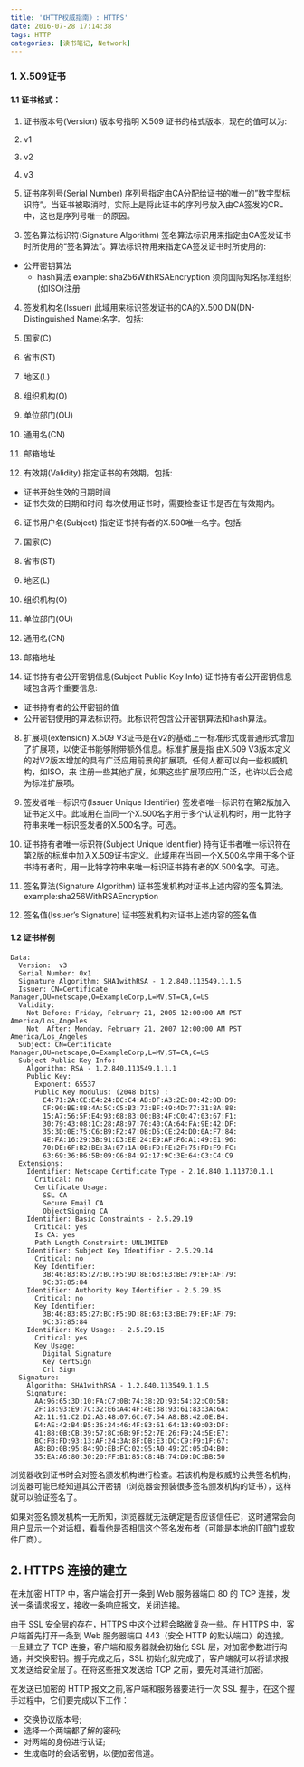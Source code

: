 ```yaml
---
title: '《HTTP权威指南》: HTTPS'
date: 2016-07-28 17:14:38
tags: HTTP
categories: [读书笔记, Network]
---
```

### 1. X.509证书
#### 1.1 证书格式：
1. 证书版本号(Version)
  版本号指明 X.509 证书的格式版本，现在的值可以为:
  1. v1
  2. v2
  3. v3

2. 证书序列号(Serial Number)
  序列号指定由CA分配给证书的唯一的”数字型标识符”。当证书被取消时，实际上是将此证书的序列号放入由CA签发的CRL中，这也是序列号唯一的原因。
  <!--more-->

3. 签名算法标识符(Signature Algorithm)
  签名算法标识用来指定由CA签发证书时所使用的”签名算法”。算法标识符用来指定CA签发证书时所使用的:
  - 公开密钥算法
    - hash算法
      example: sha256WithRSAEncryption 
      须向国际知名标准组织(如ISO)注册

4. 签发机构名(Issuer)
  此域用来标识签发证书的CA的X.500 DN(DN-Distinguished Name)名字。包括:
  1. 国家(C)
  2. 省市(ST)
  3. 地区(L)
  4. 组织机构(O)
  5. 单位部门(OU)
  6. 通用名(CN)
  7. 邮箱地址

5. 有效期(Validity)
  指定证书的有效期，包括:
  - 证书开始生效的日期时间
  - 证书失效的日期和时间
    每次使用证书时，需要检查证书是否在有效期内。

6. 证书用户名(Subject)
  指定证书持有者的X.500唯一名字。包括:
  1. 国家(C)
  2. 省市(ST)
  3. 地区(L)
  4. 组织机构(O)
  5. 单位部门(OU)
  6. 通用名(CN)
  7. 邮箱地址

7. 证书持有者公开密钥信息(Subject Public Key Info)
  证书持有者公开密钥信息域包含两个重要信息:
  - 证书持有者的公开密钥的值
  - 公开密钥使用的算法标识符。此标识符包含公开密钥算法和hash算法。
8. 扩展项(extension)
  X.509 V3证书是在v2的基础上一标准形式或普通形式增加了扩展项，以使证书能够附带额外信息。标准扩展是指
  由X.509 V3版本定义的对V2版本增加的具有广泛应用前景的扩展项，任何人都可以向一些权威机构，如ISO，来
  注册一些其他扩展，如果这些扩展项应用广泛，也许以后会成为标准扩展项。

9. 签发者唯一标识符(Issuer Unique Identifier)
  签发者唯一标识符在第2版加入证书定义中。此域用在当同一个X.500名字用于多个认证机构时，用一比特字符串来唯一标识签发者的X.500名字。可选。

10. 证书持有者唯一标识符(Subject Unique Identifier)
  持有证书者唯一标识符在第2版的标准中加入X.509证书定义。此域用在当同一个X.500名字用于多个证书持有者时，用一比特字符串来唯一标识证书持有者的X.500名字。可选。

11. 签名算法(Signature Algorithm)
   证书签发机构对证书上述内容的签名算法。
   example:sha256WithRSAEncryption

12. 签名值(Issuer’s Signature)
   证书签发机构对证书上述内容的签名值

#### 1.2 证书样例
```
Data:
  Version:  v3
  Serial Number: 0x1
  Signature Algorithm: SHA1withRSA - 1.2.840.113549.1.1.5
  Issuer: CN=Certificate Manager,OU=netscape,O=ExampleCorp,L=MV,ST=CA,C=US
  Validity: 
    Not Before: Friday, February 21, 2005 12:00:00 AM PST America/Los_Angeles
    Not  After: Monday, February 21, 2007 12:00:00 AM PST America/Los_Angeles
  Subject: CN=Certificate Manager,OU=netscape,O=ExampleCorp,L=MV,ST=CA,C=US
  Subject Public Key Info: 
    Algorithm: RSA - 1.2.840.113549.1.1.1
    Public Key: 
      Exponent: 65537
      Public Key Modulus: (2048 bits) :
        E4:71:2A:CE:E4:24:DC:C4:AB:DF:A3:2E:80:42:0B:D9:
        CF:90:BE:88:4A:5C:C5:B3:73:BF:49:4D:77:31:8A:88:
        15:A7:56:5F:E4:93:68:83:00:BB:4F:C0:47:03:67:F1:
        30:79:43:08:1C:28:A8:97:70:40:CA:64:FA:9E:42:DF:
        35:3D:0E:75:C6:B9:F2:47:0B:D5:CE:24:DD:0A:F7:84:
        4E:FA:16:29:3B:91:D3:EE:24:E9:AF:F6:A1:49:E1:96:
        70:DE:6F:B2:BE:3A:07:1A:0B:FD:FE:2F:75:FD:F9:FC:
        63:69:36:B6:5B:09:C6:84:92:17:9C:3E:64:C3:C4:C9
  Extensions: 
    Identifier: Netscape Certificate Type - 2.16.840.1.113730.1.1
      Critical: no 
      Certificate Usage: 
        SSL CA 
        Secure Email CA 
        ObjectSigning CA 
    Identifier: Basic Constraints - 2.5.29.19
      Critical: yes 
      Is CA: yes 
      Path Length Constraint: UNLIMITED
    Identifier: Subject Key Identifier - 2.5.29.14
      Critical: no 
      Key Identifier: 
        3B:46:83:85:27:BC:F5:9D:8E:63:E3:BE:79:EF:AF:79:
        9C:37:85:84
    Identifier: Authority Key Identifier - 2.5.29.35
      Critical: no 
      Key Identifier: 
        3B:46:83:85:27:BC:F5:9D:8E:63:E3:BE:79:EF:AF:79:
        9C:37:85:84
    Identifier: Key Usage: - 2.5.29.15
      Critical: yes 
      Key Usage: 
        Digital Signature 
        Key CertSign 
        Crl Sign 
  Signature: 
    Algorithm: SHA1withRSA - 1.2.840.113549.1.1.5
    Signature: 
      AA:96:65:3D:10:FA:C7:0B:74:38:2D:93:54:32:C0:5B:
      2F:18:93:E9:7C:32:E6:A4:4F:4E:38:93:61:83:3A:6A:
      A2:11:91:C2:D2:A3:48:07:6C:07:54:A8:B8:42:0E:B4:
      E4:AE:42:B4:B5:36:24:46:4F:83:61:64:13:69:03:DF:
      41:88:0B:CB:39:57:8C:6B:9F:52:7E:26:F9:24:5E:E7:
      BC:FB:FD:93:13:AF:24:3A:8F:DB:E3:DC:C9:F9:1F:67:
      A8:BD:0B:95:84:9D:EB:FC:02:95:A0:49:2C:05:D4:B0:
      35:EA:A6:80:30:20:FF:B1:85:C8:4B:74:D9:DC:BB:50
```

浏览器收到证书时会对签名颁发机构进行检查。若该机构是权威的公共签名机构，浏览器可能已经知道其公开密钥（浏览器会预装很多签名颁发机构的证书），这样就可以验证签名了。

如果对签名颁发机构一无所知，浏览器就无法确定是否应该信任它，这时通常会向用户显示一个对话框，看看他是否相信这个签名发布者（可能是本地的IT部门或软件厂商）。

## 2. HTTPS 连接的建立
在未加密 HTTP 中，客户端会打开一条到 Web 服务器端口 80 的 TCP 连接，发送一条请求报文，接收一条响应报文，关闭连接。

由于 SSL 安全层的存在，HTTPS 中这个过程会略微复杂一些。在 HTTPS 中，客户端首先打开一条到 Web 服务器端口 443（安全 HTTP 的默认端口）的连接。一旦建立了 TCP 连接，客户端和服务器就会初始化 SSL 层，对加密参数进行沟通，并交换密钥。握手完成之后，SSL 初始化就完成了，客户端就可以将请求报文发送给安全层了。在将这些报文发送给 TCP 之前，要先对其进行加密。

在发送已加密的 HTTP 报文之前,客户端和服务器要进行一次 SSL 握手，在这个握手过程中，它们要完成以下工作：

- 交换协议版本号;
- 选择一个两端都了解的密码;
- 对两端的身份进行认证;
- 生成临时的会话密钥，以便加密信道。 